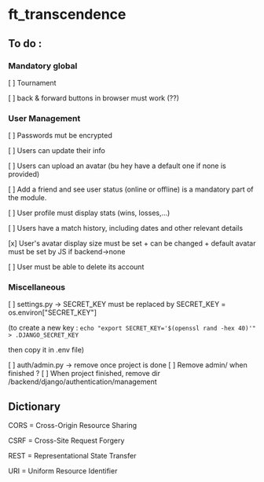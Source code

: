 
# ft_transcendence

  

## To do :

### Mandatory global

[ ] Tournament

[ ] back & forward buttons in browser must work (??)

  

### User Management

  

[ ] Passwords mut be encrypted

[ ] Users can update their info

[ ] Users can upload an avatar (bu hey have a default one if none is provided)

[ ] Add a friend and see user status (online or offline) is a mandatory part of the module.

[ ] User profile must display stats (wins, losses,...)

[ ] Users have a match history, including dates and other relevant details

 [x] User's avatar display size must be set + can be changed + default avatar must be set by JS if backend->none

 [ ] User must be able to delete its account

  
  

### Miscellaneous

[ ] settings.py -> SECRET_KEY must be replaced by SECRET_KEY = os.environ["SECRET_KEY"]

(to create a new key : ```echo "export SECRET_KEY='$(openssl rand -hex 40)'" > .DJANGO_SECRET_KEY```

then copy it in .env file)

  
[ ] auth/admin.py -> remove once project is done
[ ] Remove admin/ when finished ?
[ ] When project finished, remove dir /backend/django/authentication/management

  
  
  

## Dictionary

  

CORS = Cross-Origin Resource Sharing

  

CSRF = Cross-Site Request Forgery

  

REST = Representational State Transfer

  

URI = Uniform Resource Identifier